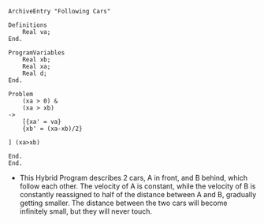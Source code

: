   ```keymaera
  ArchiveEntry "Following Cars"
  
  Definitions
      Real va;
  End.
  
  ProgramVariables
      Real xb;
      Real xa;
      Real d;
  End.
  
  Problem
      (xa > 0) &
      (xa > xb)
  ->
      [{xa' = va} 
      {xb' = (xa-xb)/2}
  
  ] (xa>xb)
  
  End.
  End.
  ```
- This Hybrid Program describes 2 cars, A in front, and B behind, which follow each other. The velocity of A is constant, while the velocity of B is constantly reassigned to half of the distance between A and B, gradually getting smaller. The distance between the two cars will become infinitely small, but they will never touch.
